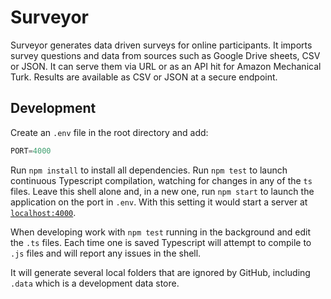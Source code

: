 # Surveyor
Surveyor generates data driven surveys for online participants. It imports survey questions and data from sources such as Google Drive sheets, CSV or JSON. It can serve them via URL or as an API hit for Amazon Mechanical Turk. Results are available as CSV or JSON at a secure endpoint.

## Development
Create an `.env` file in the root directory and add:

```PowerShell
PORT=4000
```

Run `npm install` to install all dependencies. Run `npm test` to launch continuous Typescript compilation, watching for changes in any of the `ts` files. Leave this shell alone and, in a new one, run `npm start` to launch the application on the port in `.env`. With this setting it would start a server at [`localhost:4000`](http://localhost:4000).

When developing work with `npm test` running in the background and edit the `.ts` files. Each time one is saved Typescript will attempt to compile to `.js` files and will report any issues in the shell.

It will generate several local folders that are ignored by GitHub, including `.data` which is a development data store.